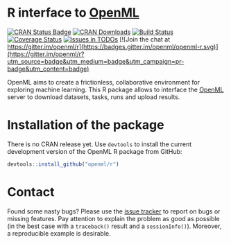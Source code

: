 # R interface to [OpenML](http://www.openml.org/) 

[![CRAN Status Badge](http://www.r-pkg.org/badges/version/OpenML)](http://cran.r-project.org/web/packages/OpenML)
[![CRAN Downloads](http://cranlogs.r-pkg.org/badges/OpenML)](http://cran.rstudio.com/web/packages/OpenML/index.html)
[![Build Status](https://travis-ci.org/openml/openml-r.svg)](https://travis-ci.org/openml/openml-r)
[![Coverage Status](https://coveralls.io/repos/github/openml/openml-r/badge.svg?branch=master)](https://coveralls.io/github/openml/openml-r?branch=master)
[![Issues in TODOs](https://badge.waffle.io/openml/openml-r.png?label=TODO&title=TODOs)](https://waffle.io/openml/openml-r)
[![Join the chat at https://gitter.im/openml/r](https://badges.gitter.im/openml/openml-r.svg)](https://gitter.im/openml/r?utm_source=badge&utm_medium=badge&utm_campaign=pr-badge&utm_content=badge)

OpenML aims to create a frictionless, collaborative environment for exploring machine learning. This R package allows to interface the [OpenML](http://www.openml.org/frontend/page/home) server to download datasets, tasks, runs and upload results. 

# Installation of the package

There is no CRAN release yet. Use `devtools` to install the current development version of the OpenML R package from GitHub:
```r
devtools::install_github("openml/r")
```

# Contact

Found some nasty bugs? Please use the [issue tracker](https://github.com/openml/openml-r/issues) to report on bugs or missing features. Pay attention to explain the problem as good as possible (in the best case with a `traceback()` result and a `sessionInfo()`). Moreover, a reproducible example is desirable.
